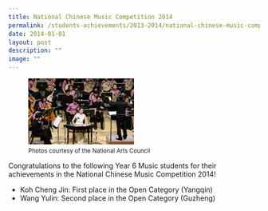```yaml
---
title: National Chinese Music Competition 2014
permalink: /students-achievements/2013-2014/national-chinese-music-competition-2014/
date: 2014-01-01
layout: post
description: ""
image: ""
---
```

<figure>
<img style="width:50%" src="/images/chinese_music_thumb.jpg">
	<figcaption><small>Photos courtesy of the National Arts Council</small></figcaption>
</figure>

Congratulations to the following Year 6 Music students for their achievements in the National Chinese Music Competition 2014!

*   Koh Cheng Jin: First place in the Open Category (Yangqin)
*   Wang Yulin: Second place in the Open Category (Guzheng)